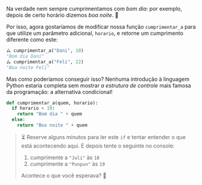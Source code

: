 Na verdade nem sempre cumprimentamos com _bom dia_: por exemplo, depois de certo horário dizemos _boa noite_. :night_with_stars:

Por isso, agora gostaríamos de modificar nossa função `cumprimentar_a` para que utilize um parâmetro adicional, `horario`, e retorne um cumprimento diferente como este:

```python
ム cumprimentar_a("Dani", 10)
"Bom dia Dani"
ム cumprimentar_a("Feli", 22)
"Boa noite Feli"
```

Mas como poderíamos conseguir isso? Nenhuma introdução à linguagem Python estaria completa sem mostrar _a estrutura de controle_ mais famosa da programação: a alternativa condicional!

```python
def cumprimentar_a(quem, horario):
  if horario < 19:
    return "Bom dia " + quem
  else:
    return "Boa noite " + quem
```

> :hourglass_flowing_sand: Reserve alguns minutos para ler este `if` e tentar entender o que está acontecendo aqui. E depois tente o seguinte no console:
>
>  1. cumprimente a `"Juli"` às `18`
>  2. cumprimente a `"Punpun"` às `19`
>
> Acontece o que você esperava? :thinking:

